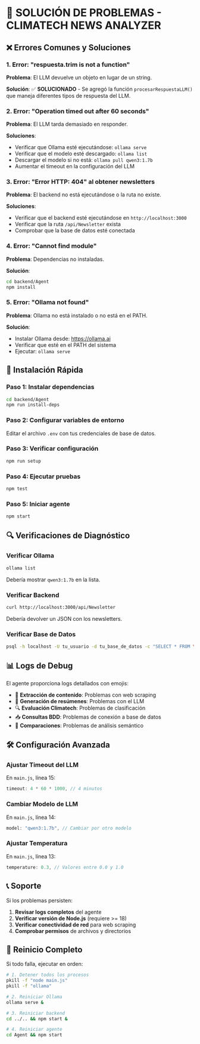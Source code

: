# 🔧 SOLUCIÓN DE PROBLEMAS - CLIMATECH NEWS ANALYZER

## ❌ Errores Comunes y Soluciones

### 1. Error: "respuesta.trim is not a function"

**Problema**: El LLM devuelve un objeto en lugar de un string.

**Solución**: ✅ **SOLUCIONADO** - Se agregó la función `procesarRespuestaLLM()` que maneja diferentes tipos de respuesta del LLM.

### 2. Error: "Operation timed out after 60 seconds"

**Problema**: El LLM tarda demasiado en responder.

**Soluciones**:
- Verificar que Ollama esté ejecutándose: `ollama serve`
- Verificar que el modelo esté descargado: `ollama list`
- Descargar el modelo si no está: `ollama pull qwen3:1.7b`
- Aumentar el timeout en la configuración del LLM

### 3. Error: "Error HTTP: 404" al obtener newsletters

**Problema**: El backend no está ejecutándose o la ruta no existe.

**Soluciones**:
- Verificar que el backend esté ejecutándose en `http://localhost:3000`
- Verificar que la ruta `/api/Newsletter` exista
- Comprobar que la base de datos esté conectada

### 4. Error: "Cannot find module"

**Problema**: Dependencias no instaladas.

**Solución**:
```bash
cd backend/Agent
npm install
```

### 5. Error: "Ollama not found"

**Problema**: Ollama no está instalado o no está en el PATH.

**Solución**:
- Instalar Ollama desde: https://ollama.ai
- Verificar que esté en el PATH del sistema
- Ejecutar: `ollama serve`

## 🚀 Instalación Rápida

### Paso 1: Instalar dependencias
```bash
cd backend/Agent
npm run install-deps
```

### Paso 2: Configurar variables de entorno
Editar el archivo `.env` con tus credenciales de base de datos.

### Paso 3: Verificar configuración
```bash
npm run setup
```

### Paso 4: Ejecutar pruebas
```bash
npm test
```

### Paso 5: Iniciar agente
```bash
npm start
```

## 🔍 Verificaciones de Diagnóstico

### Verificar Ollama
```bash
ollama list
```
Debería mostrar `qwen3:1.7b` en la lista.

### Verificar Backend
```bash
curl http://localhost:3000/api/Newsletter
```
Debería devolver un JSON con los newsletters.

### Verificar Base de Datos
```bash
psql -h localhost -U tu_usuario -d tu_base_de_datos -c "SELECT * FROM \"Newsletter\" LIMIT 5;"
```

## 📊 Logs de Debug

El agente proporciona logs detallados con emojis:

- 🔗 **Extracción de contenido**: Problemas con web scraping
- 📝 **Generación de resúmenes**: Problemas con el LLM
- 🔍 **Evaluación Climatech**: Problemas de clasificación
- 📥 **Consultas BDD**: Problemas de conexión a base de datos
- 🔗 **Comparaciones**: Problemas de análisis semántico

## 🛠️ Configuración Avanzada

### Ajustar Timeout del LLM
En `main.js`, línea 15:
```javascript
timeout: 4 * 60 * 1000, // 4 minutos
```

### Cambiar Modelo de LLM
En `main.js`, línea 14:
```javascript
model: "qwen3:1.7b", // Cambiar por otro modelo
```

### Ajustar Temperatura
En `main.js`, línea 13:
```javascript
temperature: 0.3, // Valores entre 0.0 y 1.0
```

## 📞 Soporte

Si los problemas persisten:

1. **Revisar logs completos** del agente
2. **Verificar versión de Node.js** (requiere >= 18)
3. **Verificar conectividad de red** para web scraping
4. **Comprobar permisos** de archivos y directorios

## 🔄 Reinicio Completo

Si todo falla, ejecutar en orden:

```bash
# 1. Detener todos los procesos
pkill -f "node main.js"
pkill -f "ollama"

# 2. Reiniciar Ollama
ollama serve &

# 3. Reiniciar backend
cd ../.. && npm start &

# 4. Reiniciar agente
cd Agent && npm start
```
